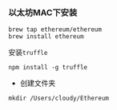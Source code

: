 ### 以太坊MAC下安装

```
brew tap ethereum/ethereum
brew install ethereum
```

安装`truffle`

```
npm install -g truffle
```

* 创建文件夹

```
mkdir /Users/cloudy/Ethereum
```





